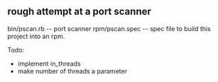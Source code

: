 ## rough attempt at a port scanner
bin/pscan.rb -- port scanner
rpm/pscan.spec -- spec file to build this project into an rpm.

Todo: 
- implement in_threads 
- make number of threads a parameter

